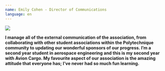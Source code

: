 ```yaml
---
name: Emily Cohen - Director of Communications
language: en
---
```

![](https://res.cloudinary.com/decninixz/image/upload/v1595281393/Emily_red_bddgmy.jpg)

<!--StartFragment-->

**I manage all of the external communication of the association, from collaborating with other student associations within the Polytechnique community to updating our wonderful sponsors of our progress. I’m a second year student in aerospace engineering and this is my second year with Avion Cargo. My favourite aspect of our association is the amazing attitude that everyone has; I’ve never had so much fun learning.**

<!--EndFragment-->